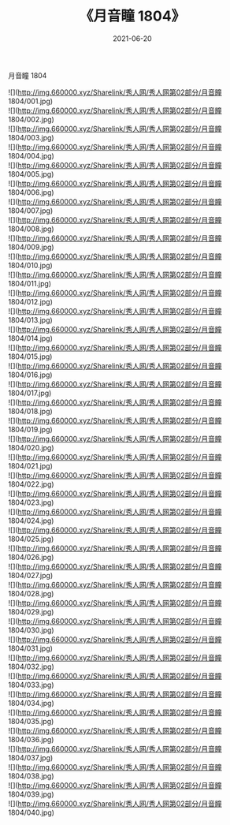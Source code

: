 ﻿---
layout: post
title:  《月音瞳 1804》
date:   2021-06-20
img: http://img.660000.xyz/Sharelink/秀人网/秀人网第02部分/月音瞳 1804/000.jpg
categories: [美女, 清纯, 唯美]
---

月音瞳 1804

  ![](http://img.660000.xyz/Sharelink/秀人网/秀人网第02部分/月音瞳 1804/001.jpg) <br> ![](http://img.660000.xyz/Sharelink/秀人网/秀人网第02部分/月音瞳 1804/002.jpg) <br> ![](http://img.660000.xyz/Sharelink/秀人网/秀人网第02部分/月音瞳 1804/003.jpg) <br> ![](http://img.660000.xyz/Sharelink/秀人网/秀人网第02部分/月音瞳 1804/004.jpg) <br> ![](http://img.660000.xyz/Sharelink/秀人网/秀人网第02部分/月音瞳 1804/005.jpg) <br> ![](http://img.660000.xyz/Sharelink/秀人网/秀人网第02部分/月音瞳 1804/006.jpg) <br> ![](http://img.660000.xyz/Sharelink/秀人网/秀人网第02部分/月音瞳 1804/007.jpg) <br> ![](http://img.660000.xyz/Sharelink/秀人网/秀人网第02部分/月音瞳 1804/008.jpg) <br> ![](http://img.660000.xyz/Sharelink/秀人网/秀人网第02部分/月音瞳 1804/009.jpg) <br> ![](http://img.660000.xyz/Sharelink/秀人网/秀人网第02部分/月音瞳 1804/010.jpg) <br> ![](http://img.660000.xyz/Sharelink/秀人网/秀人网第02部分/月音瞳 1804/011.jpg) <br> ![](http://img.660000.xyz/Sharelink/秀人网/秀人网第02部分/月音瞳 1804/012.jpg) <br> ![](http://img.660000.xyz/Sharelink/秀人网/秀人网第02部分/月音瞳 1804/013.jpg) <br> ![](http://img.660000.xyz/Sharelink/秀人网/秀人网第02部分/月音瞳 1804/014.jpg) <br> ![](http://img.660000.xyz/Sharelink/秀人网/秀人网第02部分/月音瞳 1804/015.jpg) <br> ![](http://img.660000.xyz/Sharelink/秀人网/秀人网第02部分/月音瞳 1804/016.jpg) <br> ![](http://img.660000.xyz/Sharelink/秀人网/秀人网第02部分/月音瞳 1804/017.jpg) <br> ![](http://img.660000.xyz/Sharelink/秀人网/秀人网第02部分/月音瞳 1804/018.jpg) <br> ![](http://img.660000.xyz/Sharelink/秀人网/秀人网第02部分/月音瞳 1804/019.jpg) <br> ![](http://img.660000.xyz/Sharelink/秀人网/秀人网第02部分/月音瞳 1804/020.jpg) <br> ![](http://img.660000.xyz/Sharelink/秀人网/秀人网第02部分/月音瞳 1804/021.jpg) <br> ![](http://img.660000.xyz/Sharelink/秀人网/秀人网第02部分/月音瞳 1804/022.jpg) <br> ![](http://img.660000.xyz/Sharelink/秀人网/秀人网第02部分/月音瞳 1804/023.jpg) <br> ![](http://img.660000.xyz/Sharelink/秀人网/秀人网第02部分/月音瞳 1804/024.jpg) <br> ![](http://img.660000.xyz/Sharelink/秀人网/秀人网第02部分/月音瞳 1804/025.jpg) <br> ![](http://img.660000.xyz/Sharelink/秀人网/秀人网第02部分/月音瞳 1804/026.jpg) <br> ![](http://img.660000.xyz/Sharelink/秀人网/秀人网第02部分/月音瞳 1804/027.jpg) <br> ![](http://img.660000.xyz/Sharelink/秀人网/秀人网第02部分/月音瞳 1804/028.jpg) <br> ![](http://img.660000.xyz/Sharelink/秀人网/秀人网第02部分/月音瞳 1804/029.jpg) <br> ![](http://img.660000.xyz/Sharelink/秀人网/秀人网第02部分/月音瞳 1804/030.jpg) <br> ![](http://img.660000.xyz/Sharelink/秀人网/秀人网第02部分/月音瞳 1804/031.jpg) <br> ![](http://img.660000.xyz/Sharelink/秀人网/秀人网第02部分/月音瞳 1804/032.jpg) <br> ![](http://img.660000.xyz/Sharelink/秀人网/秀人网第02部分/月音瞳 1804/033.jpg) <br> ![](http://img.660000.xyz/Sharelink/秀人网/秀人网第02部分/月音瞳 1804/034.jpg) <br> ![](http://img.660000.xyz/Sharelink/秀人网/秀人网第02部分/月音瞳 1804/035.jpg) <br> ![](http://img.660000.xyz/Sharelink/秀人网/秀人网第02部分/月音瞳 1804/036.jpg) <br> ![](http://img.660000.xyz/Sharelink/秀人网/秀人网第02部分/月音瞳 1804/037.jpg) <br> ![](http://img.660000.xyz/Sharelink/秀人网/秀人网第02部分/月音瞳 1804/038.jpg) <br> ![](http://img.660000.xyz/Sharelink/秀人网/秀人网第02部分/月音瞳 1804/039.jpg) <br> ![](http://img.660000.xyz/Sharelink/秀人网/秀人网第02部分/月音瞳 1804/040.jpg) <br>